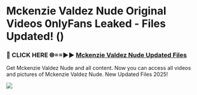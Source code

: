 # Mckenzie Valdez Nude Original Videos 0nlyFans Leaked - Files Updated! ()

<h3>🔴 CLICK HERE 🌐==►► <a href="https://tinyurl.com/2p9ay9w9" rel="nofollow">Mckenzie Valdez Nude Updated Files</a></h3>

Get Mckenzie Valdez Nude and all content. Now you can access all videos and pictures of Mckenzie Valdez Nude. New Updated Files 2025!

[![](https://i.imgur.com/KQgVmj3.gif)](https://tinyurl.com/2p9ay9w9)
